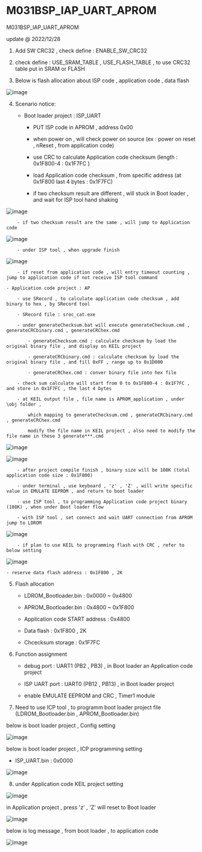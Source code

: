 # M031BSP_IAP_UART_APROM
 M031BSP_IAP_UART_APROM
 
 
update @ 2022/12/28

1. Add SW CRC32  , check define : ENABLE_SW_CRC32

2. check define : USE_SRAM_TABLE , USE_FLASH_TABLE , to use CRC32 table put in SRAM or FLASH

3. Below is flash allocation about ISP code , application code  , data flash 

![image](https://github.com/released/M031BSP_IAP_UART_APROM/blob/main/flash_allocation.jpg)	

4. Scenario notice:

	- Boot loader project : ISP_UART 
	
		- PUT ISP code in APROM , address 0x00
	
		- when power on , will check power on source (ex : power on reset , nReset , from application code)
	
		- use CRC to calculate Application code checksum (length : 0x1F800-4 : 0x1F7FC )
		
		- load Application code checksum , from specific address (at 0x1F800 last 4 bytes : 0x1F7FC)
		
		- if two checksum result are different , will stuck in Boot loader , and wait for ISP tool hand shaking
		
![image](https://github.com/released/M031BSP_IAP_UART_APROM/blob/main/LDROM_checksum_err.jpg)		
		
		- if two checksum result are the same , will jump to Application code

![image](https://github.com/released/M031BSP_IAP_UART_APROM/blob/main/boot_from_LDROM_to_APROM.jpg)	

		- under ISP tool , when upgrade finish 
		
![image](https://github.com/released/M031BSP_IAP_UART_APROM/blob/main/LDROM_upgrade_finish.jpg)			

		- if reset from application code , will entry timeout counting , jump to application code if not receive ISP tool command		
	
	- Application code project : AP
	
		- use SRecord , to calculate application code checksum , add binary to hex , by SRecord tool
		
		- SRecord file : srec_cat.exe 

		- under generateChecksum.bat will execute generateChecksum.cmd , generateCRCbinary.cmd , generateCRChex.cmd
	
			- generateChecksum.cmd : calculate checksum by load the original binary file , and display on KEIL project
		
			- generateCRCbinary.cmd : calculate checksum by load the original binary file , and fill 0xFF , range up to 0x1D000
		
			- generateCRChex.cmd : conver binary file into hex file
		
		- check sum calculate will start from 0 to 0x1F800-4 : 0x1F7FC , and store in 0x1F7FC , the last 4 bytes 
		
		- at KEIL output file , file name is APROM_application , under \obj folder , 
	
			which mapping to generateChecksum.cmd , generateCRCbinary.cmd , generateCRChex.cmd
	
			modify the file name in KEIL project , also need to modify the file name in these 3 generate***.cmd

![image](https://github.com/released/M031BSP_IAP_UART_APROM/blob/main/APROM_KEIL_output_file.jpg)

![image](https://github.com/released/M031BSP_IAP_UART_APROM/blob/main/APROM_SRecord_cmd_file.jpg)
		
		- after project compile finish , binary size will be 108K (total application code size : 0x1F800)
		
		- under terminal , use keyboard , 'z' , 'Z' , will write specific value in EMULATE EEPROM , and return to boot loader
		
		- use ISP tool , to programming Application code project binary (108K) , when under Boot loader flow

		- with ISP tool , set connect and wait UART connection from APROM jump to LDROM

![image](https://github.com/released/M031BSP_IAP_UART_APROM/blob/main/ISP_connect.jpg)

		- if plan to use KEIL to programming flash with CRC , refer to below setting
		
![image](https://github.com/released/M031BSP_IAP_UART_APROM/blob/main/program_by_KEIL.jpg)	
		
	- reserve data flash address : 0x1F800 , 2K
	
5. Flash allocation

	- LDROM_Bootloader.bin : 0x0000 ~ 0x4800
	
	- APROM_Bootloader.bin : 0x4800 ~ 0x1F800
	
	- Application code START address : 0x4800
	
	- Data flash : 0x1F800 , 2K
	
	- Chcecksum storage : 0x1F7FC

6. Function assignment

	- debug port : UART1 (PB2 , PB3) , in Boot loader an Application code project
	
	- ISP UART port : UART0 (PB12 , PB13) , in Boot loader project
	
	- enable EMULATE EEPROM and CRC , Timer1 module
	
7. Need to use ICP tool , to programm boot loader project file (LDROM_Bootloader.bin , APROM_Bootloader.bin)

below is boot loader project , Config setting 

![image](https://github.com/released/M031BSP_IAP_UART_APROM/blob/main/LDROM_ICP_config.jpg)

below is boot loader project , ICP programming setting 

- ISP_UART.bin : 0x0000

![image](https://github.com/released/M031BSP_IAP_UART_APROM/blob/main/LDROM_ICP_update.jpg)

8. under Application code KEIL project setting 

![image](https://github.com/released/M031BSP_IAP_UART_APROM/blob/main/APROM_KEIL_checksum_calculate.jpg)

in Application project , press 'z' , 'Z' will reset to Boot loader 

![image](https://github.com/released/M031BSP_IAP_UART_APROM/blob/main/APROM_press_Z.jpg)

below is log message , from boot loader , to application code

![image](https://github.com/released/M031BSP_IAP_UART_APROM/blob/main/boot_from_LDROM_to_APROM.jpg)
 
 
